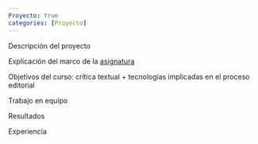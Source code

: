 ```yaml
---
Proyecto: true
categories: [Proyecto]
---
```


Descripción del proyecto

Explicación del marco de la [asignatura](https://github.com/susannalles/MinimalEditions)

Objetivos del curso: crítica textual + tecnologías implicadas en el proceso editorial

Trabajo en equipo

Resultados 

Experiencia 
